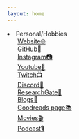 ```yaml
---
layout: home
---
```



<li>Personal/Hobbies
<ul>
    <li><a href="/s/qrcode-website">Website🌐</a></li>
    <li><a href="https://github.com/zhutaosheng">GitHub🐙</a></li>
    <li><a href="/s/social-instagram-updates">Instagram📷</a></li>
    <li><a href="https://www.youtube.com/@ZhutaoGuru">Youtube🎥</a></li>
    <li><a href="https://www.twitch.tv/zhutao_s">Twitch📺</a></li>
    <li><a href="/s/social-discord">Discord🤖</a></li>
    <li><a href="https://www.researchgate.net/profile/Zhutao-Sheng">ResearchGate📖</a></li>
    <li><a href="/blog">Blogs📝</a></li>
    <li><a href="https://www.goodreads.com/user/show/157526677-zhutao">Goodreads page📚</a></li>
    <li><a href="https://www.imdb.com/user/ur163788981">Movies🎬</a></li>
    <li><a href="/s/hobbies-podcast">Podcast🎙️</a></li>

</ul>
</li>

<style>
    /* To create a hyperlink in HTML without an underline 
    a {
      text-decoration: none;
      color: blue;
    }*/
    /* Remove bullets from the outer list */
    ul {
      list-style-type: none;
    }
    
    /* Remove bullets none, Add bullets to the nested list circle */
    ul ul {
      list-style-type: none;
    }
    
    /* Indent the nested list */
    ul ul {
      margin-left: 20px;
    }
  </style>
  
